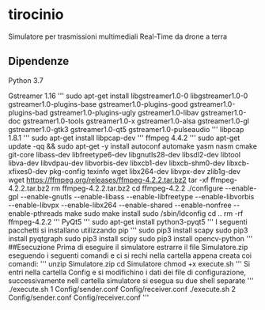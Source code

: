# tirocinio
Simulatore per trasmissioni multimediali Real-Time da drone a terra
## Dipendenze
Python 3.7

Gstreamer 1.16
'''
sudo apt-get install libgstreamer1.0-0 libgstreamer1.0-0 gstreamer1.0-plugins-base gstreamer1.0-plugins-good gstreamer1.0-plugins-bad gstreamer1.0-plugins-ugly gstreamer1.0-libav gstreamer1.0-doc gstreamer1.0-tools gstreamer1.0-x gstreamer1.0-alsa gstreamer1.0-gl gstreamer1.0-gtk3 gstreamer1.0-qt5 gstreamer1.0-pulseaudio
'''
libpcap 1.8.1
'''
sudo apt-get install libpcap-dev
'''
ffmpeg 4.4.2
'''
sudo apt-get update -qq && sudo apt-get -y install autoconf automake yasm nasm cmake git-core libass-dev libfreetype6-dev libgnutls28-dev libsdl2-dev libtool libva-dev libvdpau-dev libvorbis-dev libxcb1-dev libxcb-shm0-dev libxcb-xfixes0-dev pkg-config texinfo wget libx264-dev libvpx-dev zlib1g-dev
    wget https://ffmpeg.org/releases/ffmpeg-4.2.2.tar.bz2
    tar -xf ffmpeg-4.2.2.tar.bz2
    rm ffmpeg-4.2.2.tar.bz2
    cd ffmpeg-4.2.2
    ./configure --enable-gpl --enable-gnutls --enable-libass --enable-libfreetype --enable-libvorbis --enable-libvpx --enable-libx264 --enable-shared --enable-nonfree --enable-pthreads
    make
    sudo make install
    sudo /sbin/ldconfig
    cd ..
    rm -rf ffmpeg-4.2.2
'''
PyQt5
'''
sudo apt-get install python3-pyqt5
'''
I seguenti pacchetti si installano utilizzando pip
'''
sudo pip3 install scapy
sudo pip3 install pyqtgraph
sudo pip3 install scipy
sudo pip3 install opencv-python
'''
##Esecuzione
Prima di eseguire il simulatore estrarre il file Simulatore.zip eseguendo i seguenti comandi e ci si rechi nella cartella appena creata coi comandi:
'''
unzip Simulatore.zip
cd Simulatore
chmod +x execute.sh
'''
Si entri nella cartella Config e si modifichino i dati dei file di configurazione, successivamente nell cartella simulatore si esegua su due shell separate
'''
./execute.sh 1 Config/sender.conf Config/receiver.conf
./execute.sh 2 Config/sender.conf Config/receiver.conf
'''